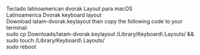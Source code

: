 Teclado latinoamerican dvorak Layout para macOS <br>
Latinoamerica Dvorak keyboard layout <br>
Download latam-dvorak.keylayout then copy the following code to your terminal: <br>
sudo cp Downloads/latam-dvorak.keylayout /Library/Keyboard\ Layouts/ && sudo touch /Library/Keyboard\ Layouts/  <br>
sudo reboot <br>
